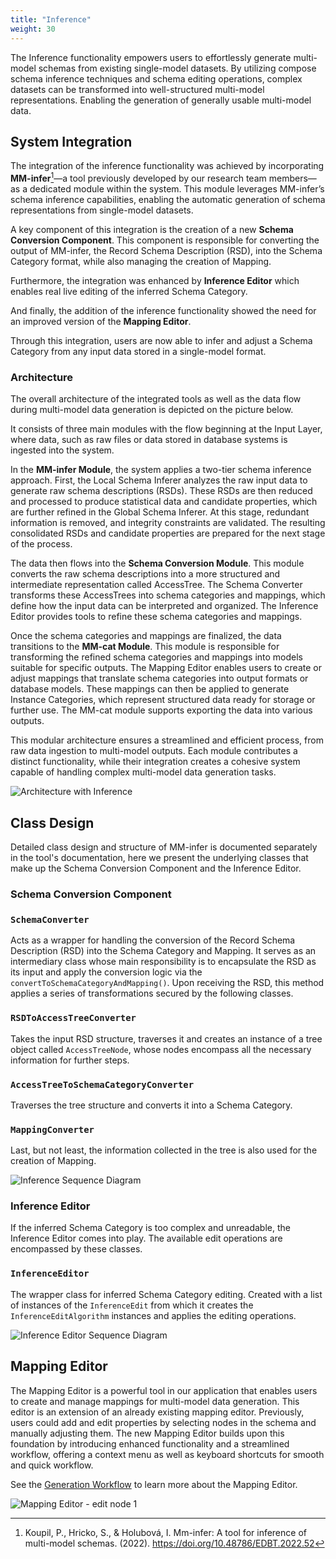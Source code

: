 ```yaml
---
title: "Inference"
weight: 30
---
```


The Inference functionality empowers users to effortlessly generate multi-model schemas from existing single-model datasets. By utilizing compose schema inference techniques and schema editing operations, complex datasets can be transformed into well-structured multi-model representations. Enabling the generation of generally usable multi-model data.

## System Integration

The integration of the inference functionality was achieved by incorporating **MM-infer**[^article]—a tool previously developed by our research team members—as a dedicated module within the system. This module leverages MM-infer’s schema inference capabilities, enabling the automatic generation of schema representations from single-model datasets.

A key component of this integration is the creation of a new **Schema Conversion Component**. This component is responsible for converting the output of MM-infer, the Record Schema Description (RSD), into the Schema Category format, while also managing the creation of Mapping.

Furthermore, the integration was enhanced by **Inference Editor** which enables real live editing of the inferred Schema Category.

And finally, the addition of the inference functionality showed the need for an improved version of the **Mapping Editor**.

Through this integration, users are now able to infer and adjust a Schema Category from any input data stored in a single-model format. 

### Architecture

The overall architecture of the integrated tools as well as the data flow during multi-model data generation is depicted on the picture below.  

It consists of three main modules with the flow beginning at the Input Layer, where data, such as raw files or data stored in database systems is ingested into the system. 

In the **MM-infer Module**, the system applies a two-tier schema inference approach. First, the Local Schema Inferer analyzes the raw input data to generate raw schema descriptions (RSDs). These RSDs are then reduced and processed to produce statistical data and candidate properties, which are further refined in the Global Schema Inferer. At this stage, redundant information is removed, and integrity constraints are validated. The resulting consolidated RSDs and candidate properties are prepared for the next stage of the process.

The data then flows into the **Schema Conversion Module**. This module converts the raw schema descriptions into a more structured and intermediate representation called AccessTree. The Schema Converter transforms these AccessTrees into schema categories and mappings, which define how the input data can be interpreted and organized. The Inference Editor provides tools to refine these schema categories and mappings.

Once the schema categories and mappings are finalized, the data transitions to the **MM-cat Module**. This module is responsible for transforming the refined schema categories and mappings into models suitable for specific outputs. The Mapping Editor enables users to create or adjust mappings that translate schema categories into output formats or database models. These mappings can then be applied to generate Instance Categories, which represent structured data ready for storage or further use. The MM-cat module supports exporting the data into various outputs.

This modular architecture ensures a streamlined and efficient process, from raw data ingestion to multi-model outputs. Each module contributes a distinct functionality, while their integration creates a cohesive system capable of handling complex multi-model data generation tasks.

![Architecture with Inference](/img/architecture-overall.png)

## Class Design

Detailed class design and structure of MM-infer is documented separately in the tool's documentation, here we present the underlying classes that make up the Schema Conversion Component and the Inference Editor. 

### Schema Conversion Component

### `SchemaConverter`

Acts as a wrapper for handling the conversion of the Record Schema Description (RSD) into the Schema Category and Mapping. It serves as an intermediary class whose main responsibility is to encapsulate the RSD as its input and apply the conversion logic via the `convertToSchemaCategoryAndMapping()`. Upon receiving the RSD, this method applies a series of transformations secured by the following classes.

### `RSDToAccessTreeConverter`

Takes the input RSD structure, traverses it and creates an instance of a tree object called `AccessTreeNode`, whose nodes encompass all the necessary information for further steps.

### `AccessTreeToSchemaCategoryConverter`

Traverses the tree structure and converts it into a Schema Category.

### `MappingConverter`

Last, but not least, the information collected in the tree is also used for the creation of Mapping.

![Inference Sequence Diagram](/img/inference-seq-diagram.png)

### Inference Editor

If the inferred Schema Category is too complex and unreadable, the Inference Editor comes into play. The available edit operations are encompassed by these classes.

### `InferenceEditor`

The wrapper class for inferred Schema Category editing. Created with a list of instances of the `InferenceEdit` from which it creates the `InferenceEditAlgorithm` instances and applies the editing operations. 

![Inference Editor Sequence Diagram](/img/inference-editor-seq-diagram.png)

## Mapping Editor

The Mapping Editor is a powerful tool in our application that enables users to  create and manage mappings for multi-model data generation. This editor is an extension of an already existing mapping editor. Previously, users could add and edit properties by selecting nodes in the schema and manually adjusting them. The new Mapping Editor builds upon this foundation by introducing enhanced functionality and a streamlined workflow, offering a context menu as well as keyboard shortcuts for smooth and quick workflow.

See the [Generation Workflow](user-guide/generation-workflow.md) to learn more about the Mapping Editor.

![Mapping Editor - edit node 1](/img/edit-node-1.png)


[^article]: Koupil, P., Hricko, S., & Holubová, I. Mm-infer: A tool for inference of multi-model
schemas. (2022). https://doi.org/10.48786/EDBT.2022.52